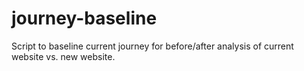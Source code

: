 # journey-baseline
Script to baseline current journey for before/after analysis of current website vs. new website.
